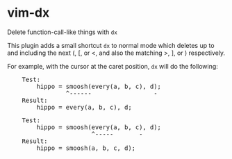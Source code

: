 vim-dx
======
Delete function-call-like things with `dx`

This plugin adds a small shortcut `dx` to normal mode which deletes up to
and including the next (, [, or <, and also the matching >, ], or )
respectively.

For example, with the cursor at the caret position, `dx` will do the following:

<pre>
    Test:
        hippo = smoosh(every(a, b, c), d);
                ^------                 -
    Result:
        hippo = every(a, b, c), d;
</pre>

<pre>
    Test:
        hippo = smoosh(every(a, b, c), d);
                       ^-----       -
    Result:
        hippo = smoosh(a, b, c, d);
</pre>
